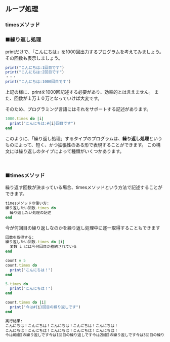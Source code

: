 ## ループ処理
### timesメソッド

### ■繰り返し処理

printだけで、「こんにちは」を1000回出力するプログラムを考えてみましょう。
その回数も表示しましょう。

``` Ruby
print("こんにちは:1回目です")
print("こんにちは:2回目です")
・・・
print("こんにちは:1000回目です")
```

上記の様に、printを1000回記述する必要があり、効率的とは言えません。
また、回数が１万１０万となっていけば大変です。

そのため、プログラミング言語にはそれをサポートする記述があります。


``` Ruby
1000.times do |i|
  print("こんにちは:#{i}回目です")
end
```

このように、「繰り返し処理」するタイプのプログラムは、**繰り返し処理**というものによって、短く、かつ拡張性のある形で表現することができます。
この構文には繰り返しのタイプによって種類がいくつかあります。

&nbsp;

### ■timesメソッド

繰り返す回数が決まっている場合、timesメソッドという方法で記述することができます。


``` Ruby
timesメソッドの使い方:
繰り返したい回数.times do
  繰り返したい処理の記述
end
```

今が何回目の繰り返しなのかを繰り返し処理中に逐一取得することもできます

``` Ruby
回数を取得する:
繰り返したい回数.times do |i|
  変数 i には今何回目か格納されている
end
```

``` Ruby
count = 5
count.times do
  print("こんにちは！")
end

5.times do
  print("こんにちは！")
end

count.times do |i|
  print("今は#{i}回目の繰り返しです")
end
```

``` Ruby
実行結果:
こんにちは！こんにちは！こんにちは！こんにちは！こんにちは！
こんにちは！こんにちは！こんにちは！こんにちは！こんにちは！
今は0回目の繰り返しです今は1回目の繰り返しです今は2回目の繰り返しです今は3回目の繰り返しです今は4回目の繰り返しです。
```
